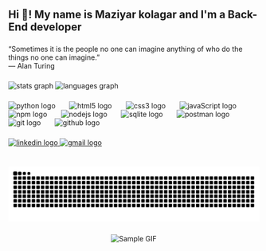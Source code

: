 <h2 align="left">Hi 👋! My name is Maziyar kolagar and I'm a Back-End developer</h2>

###

<p align="left">“Sometimes it is the people no one can imagine anything of who do the things no one can imagine.”<br>― Alan Turing</p>

###

<div align="left">
  <img src="https://github-readme-stats.vercel.app/api?username=thrymheim&hide_title=false&hide_rank=false&show_icons=true&include_all_commits=true&count_private=true&disable_animations=false&theme=omni&locale=en&hide_border=false" height="150" alt="stats graph"  />
  <img src="https://github-readme-stats.vercel.app/api/top-langs?username=thrymheim&locale=en&hide_title=false&layout=compact&card_width=320&langs_count=5&theme=omni&hide_border=false" height="150" alt="languages graph"  />
</div>

###

<div align="left">
  <img src="https://cdn.jsdelivr.net/gh/devicons/devicon/icons/python/python-original-wordmark.svg" height="30" alt="python logo"  />
  <img width="20" />
  <img src="https://cdn.jsdelivr.net/gh/devicons/devicon/icons/html5/html5-plain-wordmark.svg" height="30" alt="html5 logo"  />
  <img width="20" />
  <img src="https://cdn.jsdelivr.net/gh/devicons/devicon/icons/css3/css3-plain-wordmark.svg" height="30" alt="css3 logo"  />
  <img width="20" />
  <img src="https://cdn.jsdelivr.net/gh/devicons/devicon@latest/icons/javascript/javascript-original.svg" height="30" alt="javaScript logo"  />
  <img width="20"/>
  <img src="https://cdn.jsdelivr.net/gh/devicons/devicon/icons/npm/npm-original-wordmark.svg" height="30" alt="npm logo"  />
  <img width="20"/>
  <img src="https://cdn.jsdelivr.net/gh/devicons/devicon/icons/nodejs/nodejs-original.svg" height="30" alt="nodejs logo"  />
  <img width="20" />
  <img src="https://cdn.jsdelivr.net/gh/devicons/devicon/icons/sqlite/sqlite-original.svg" height="30" alt="sqlite logo"  />
  <img width="20" />
  <img src="https://www.svgrepo.com/show/354202/postman-icon.svg" height="30" alt="postman logo"  />
  <img width="20" />
  <img src="https://cdn.jsdelivr.net/gh/devicons/devicon/icons/git/git-original.svg" height="30" alt="git logo"  />
  <img width="20" />
  <img src="https://cdn.jsdelivr.net/gh/devicons/devicon/icons/github/github-original.svg" height="30" alt="github logo"  />
  <img width="20" />
</div>

###

<div align="left">  
  <a href="https://ir.linkedin.com/in/Thrymheim" target="_blank">
    <img src="https://img.shields.io/static/v1?message=LinkedIn&logo=linkedin&label=&color=0077B5&logoColor=white&labelColor=&style=for-the-badge" height="40" alt="linkedin logo"  />
  </a>
  <a href="mailto:maziyarkolagar@gmail.com" target="_blank">  
    <img src="https://img.shields.io/static/v1?message=Gmail&logo=gmail&label=&color=D14836&logoColor=white&labelColor=&style=for-the-badge" height="40" alt="gmail logo" />  
  </a>  
</div>

###

<br clear="both">

<img src="https://raw.githubusercontent.com/Thrymheim/Thrymheim/output/snake.svg" alt="Snake animation" />

###

<div align="center">
  <img src="https://i.imgflip.com/99t34a.gif" alt="Sample GIF" style="max-width: 100%; height: auto;" />
</div>

###
